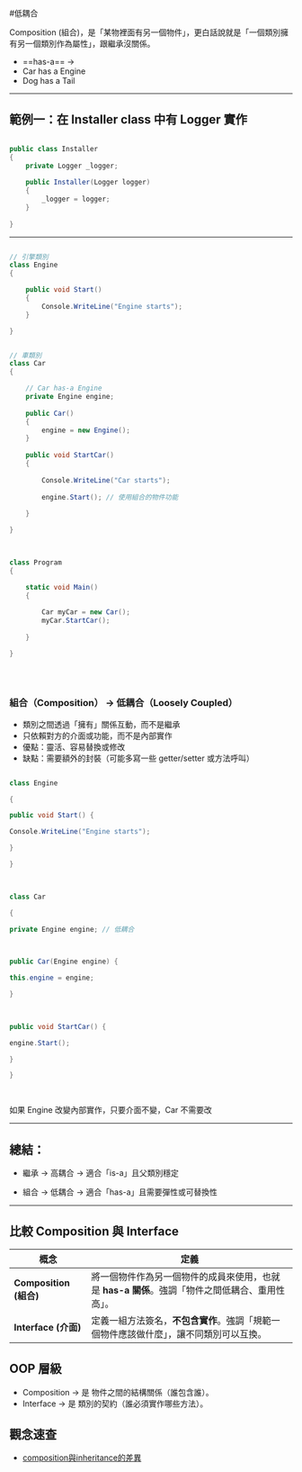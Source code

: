 #低耦合 

  
Composition (組合)，是「某物裡面有另一個物件」，更白話說就是「一個類別擁有另一個類別作為屬性」，跟繼承沒關係。

- ==has-a== →
- Car has a Engine
- Dog has a Tail

---

## 範例一：在 Installer class 中有 Logger 實作

```csharp

public class Installer
{
	private Logger _logger;
	
	public Installer(Logger logger)
	{
		_logger = logger;
	}
	
}

```

---

```csharp

// 引擎類別
class Engine
{

	public void Start()
	{
		Console.WriteLine("Engine starts");
	}

}


// 車類別
class Car
{

	// Car has-a Engine
	private Engine engine;
	
	public Car()
	{
		engine = new Engine();
	}
	
	public void StartCar()
	{
		
		Console.WriteLine("Car starts");
		
		engine.Start(); // 使用組合的物件功能
	
	}

}

  

class Program
{

	static void Main()
	{
	
		Car myCar = new Car();
		myCar.StartCar();
	
	}

}

  
  

```


  

### 組合（Composition） → 低耦合（Loosely Coupled）


- 類別之間透過「擁有」關係互動，而不是繼承
- 只依賴對方的介面或功能，而不是內部實作
- 優點：靈活、容易替換或修改
- 缺點：需要額外的封裝（可能多寫一些 getter/setter 或方法呼叫）

```csharp

class Engine

{

public void Start() {

Console.WriteLine("Engine starts");

}

}

  

class Car

{

private Engine engine; // 低耦合

  

public Car(Engine engine) {

this.engine = engine;

}

  

public void StartCar() {

engine.Start();

}

}

  

```

  

如果 Engine 改變內部實作，只要介面不變，Car 不需要改


---
  
## 總結：

- 繼承 → 高耦合 → 適合「is-a」且父類別穩定

- 組合 → 低耦合 → 適合「has-a」且需要彈性或可替換性

---

## 比較 Composition 與 Interface

| 概念                   | 定義                                                    |
| -------------------- | ----------------------------------------------------- |
| **Composition (組合)** | 將一個物件作為另一個物件的成員來使用，也就是 **has-a 關係**。強調「物件之間低耦合、重用性高」。 |
| **Interface (介面)**   | 定義一組方法簽名，**不包含實作**。強調「規範一個物件應該做什麼」，讓不同類別可以互換。         |


## OOP 層級
- Composition → 是 物件之間的結構關係（誰包含誰）。
- Interface → 是 類別的契約（誰必須實作哪些方法）。

## 觀念速查
- [composition與inheritance的差異](https://www.udemy.com/course/csharp-intermediate-classes-interfaces-and-oop/learn/lecture/2243560#overview)
